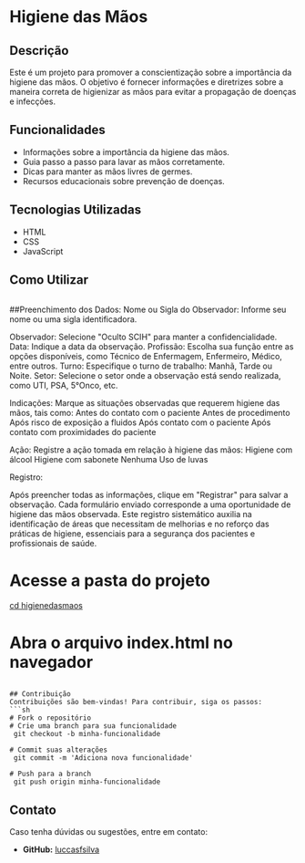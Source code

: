 # Higiene das Mãos

## Descrição
Este é um projeto para promover a conscientização sobre a importância da higiene das mãos. O objetivo é fornecer informações e diretrizes sobre a maneira correta de higienizar as mãos para evitar a propagação de doenças e infecções.

## Funcionalidades
- Informações sobre a importância da higiene das mãos.
- Guia passo a passo para lavar as mãos corretamente.
- Dicas para manter as mãos livres de germes.
- Recursos educacionais sobre prevenção de doenças.

## Tecnologias Utilizadas
- HTML
- CSS
- JavaScript

## Como Utilizar
```O site "Registro de Higiene das Mãos" é uma ferramenta desenvolvida para monitorar e promover a adesão às práticas de higiene das mãos em ambientes de saúde. Ele permite que observadores registrem oportunidades de higiene das mãos, contribuindo para a melhoria contínua dos protocolos de segurança e prevenção de infecções.
```

##Preenchimento dos Dados:
Nome ou Sigla do Observador: Informe seu nome ou uma sigla identificadora.

Observador: Selecione "Oculto SCIH" para manter a confidencialidade.
Data: Indique a data da observação.
Profissão: Escolha sua função entre as opções disponíveis, como Técnico de Enfermagem, Enfermeiro, Médico, entre outros.
Turno: Especifique o turno de trabalho: Manhã, Tarde ou Noite.
Setor: Selecione o setor onde a observação está sendo realizada, como UTI, PSA, 5°Onco, etc.

Indicações:
Marque as situações observadas que requerem higiene das mãos, tais como:
Antes do contato com o paciente
Antes de procedimento
Após risco de exposição a fluidos
Após contato com o paciente
Após contato com proximidades do paciente

Ação:
Registre a ação tomada em relação à higiene das mãos:
Higiene com álcool
Higiene com sabonete
Nenhuma
Uso de luvas

Registro:

Após preencher todas as informações, clique em "Registrar" para salvar a observação.
Cada formulário enviado corresponde a uma oportunidade de higiene das mãos observada. Este registro sistemático auxilia na identificação de áreas que necessitam de melhorias e no reforço das práticas de higiene, essenciais para a segurança dos pacientes e profissionais de saúde.

# Acesse a pasta do projeto
[cd higienedasmaos](https://scih-hslc.github.io/Higienedasmaos/)

# Abra o arquivo index.html no navegador
```

## Contribuição
Contribuições são bem-vindas! Para contribuir, siga os passos:
```sh
# Fork o repositório
# Crie uma branch para sua funcionalidade
 git checkout -b minha-funcionalidade

# Commit suas alterações
 git commit -m 'Adiciona nova funcionalidade'

# Push para a branch
 git push origin minha-funcionalidade
```

## Contato
Caso tenha dúvidas ou sugestões, entre em contato:
- **GitHub:** [luccasfsilva](https://github.com/luccasfsilva)
